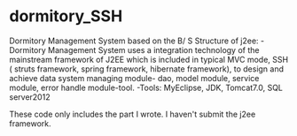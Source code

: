 # dormitory_SSH

Dormitory Management System based on the B/ S Structure of  j2ee: 
-Dormitory Management System uses a integration technology of the mainstream framework of J2EE which is included in typical MVC mode, SSH ( struts framework, spring framework, hibernate framework), to design and achieve data system managing module- dao, model module, service module, error handle module-tool.
-Tools: MyEclipse, JDK, Tomcat7.0, SQL server2012

These code only includes the part I wrote. I haven't submit the j2ee framework.
